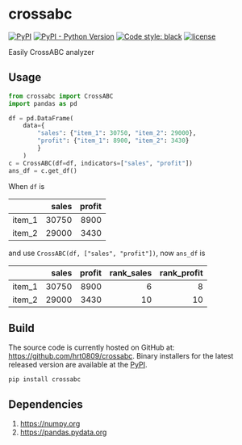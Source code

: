 # crossabc
[![PyPI](https://img.shields.io/pypi/v/crossabc)](https://pypi.org/project/crossabc/)
[![PyPI - Python Version](https://img.shields.io/pypi/pyversions/crossabc)](https://pypi.org/project/crossabc/)
[![Code style: black](https://img.shields.io/badge/code%20style-black-000000.svg)](https://github.com/psf/black)
[![license](https://img.shields.io/github/license/hrt0809/crossabc)](https://github.com/hrt0809/crossabc/blob/main/LICENSE)

Easily CrossABC analyzer

## Usage
```Python
from crossabc import CrossABC
import pandas as pd

df = pd.DataFrame(
    data={
        "sales": {"item_1": 30750, "item_2": 29000},
        "profit": {"item_1": 8900, "item_2": 3430}
        }
    )
c = CrossABC(df=df, indicators=["sales", "profit"])
ans_df = c.get_df()
```
When ```df``` is

| | sales | profit |
| :--- | ---: | ---: |
item_1 | 30750 | 8900 |
item_2 | 29000 | 3430 |

and use ```CrossABC(df, ["sales", "profit"])```, now ```ans_df``` is

| | sales | profit | rank_sales | rank_profit |
| :--- | ---: | ---: | ---: | ---: |
item_1 | 30750 | 8900 | 6 | 8 |
item_2 | 29000 | 3430 | 10 | 10 |

## Build
The source code is currently hosted on GitHub at: https://github.com/hrt0809/crossabc. Binary installers for the latest released version are available at the [PyPI](https://pypi.org/project/crossabc/).

```
pip install crossabc
```

## Dependencies
1. https://numpy.org
1. https://pandas.pydata.org
